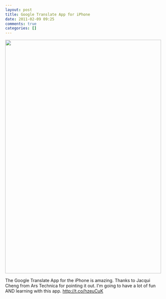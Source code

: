 ```yaml
---
layout: post
title: Google Translate App for iPhone 
date: 2011-02-09 09:25
comments: true
categories: []
---
```

<div class='posterous_autopost'><p><a href='http://posterous.com/getfile/files.posterous.com/computerninja/yzDroChstuekfFFkBriGFarvCBwrsanwzGHemlHufHJodDbxoxhBccvarqfm/p277.jpg.scaled1000.jpg'><img src="http://posterous.com/getfile/files.posterous.com/computerninja/yzDroChstuekfFFkBriGFarvCBwrsanwzGHemlHufHJodDbxoxhBccvarqfm/p277.jpg.scaled500.jpg" width="500" height="750"/></a> </p>The Google Translate App for the iPhone is amazing. Thanks to Jacqui Cheng from Ars Technica for pointing it out. I'm going to have a lot of fun AND learning with this app. <a href="http://t.co/hzeuCuK">http://t.co/hzeuCuK</a></div>
